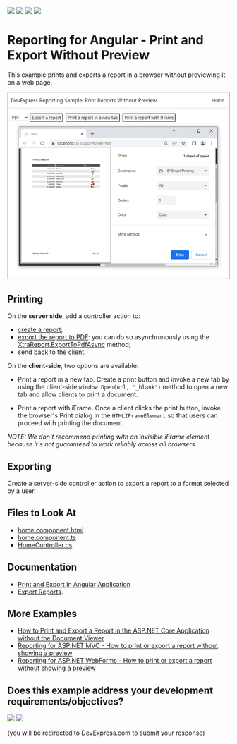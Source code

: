 <!-- default badges list -->
![](https://img.shields.io/endpoint?url=https://codecentral.devexpress.com/api/v1/VersionRange/267589748/22.2.2%2B)
[![](https://img.shields.io/badge/Open_in_DevExpress_Support_Center-FF7200?style=flat-square&logo=DevExpress&logoColor=white)](https://supportcenter.devexpress.com/ticket/details/T894254)
[![](https://img.shields.io/badge/📖_How_to_use_DevExpress_Examples-e9f6fc?style=flat-square)](https://docs.devexpress.com/GeneralInformation/403183)
[![](https://img.shields.io/badge/💬_Leave_Feedback-feecdd?style=flat-square)](#does-this-example-address-your-development-requirementsobjectives)
<!-- default badges end -->
# Reporting for Angular - Print and Export Without Preview

This example prints and exports a report in a browser without previewing it on a web page.

![Print and Export Without Preview - Angular](Images/screenshot.png)

## Printing

On the **server side**, add a controller action to:
- [create a report](https://docs.devexpress.com/XtraReports/2440/get-started-with-devexpress-reporting/create-a-report-from-a-to-z);
- [export the report to PDF](https://docs.devexpress.com/XtraReports/2574/detailed-guide-to-devexpress-reporting/store-and-distribute-reports/export-reports/export-to-pdf): you can do so asynchronously using the [XtraReport.ExportToPdfAsync](https://docs.devexpress.com/XtraReports/DevExpress.XtraReports.UI.XtraReport.ExportToPdfAsync.overloads) method;
- send back to the client.

On the **client-side**, two options are available:

* Print a report in a new tab.
Create a print button and invoke a new tab by using the client-side `window.Open(url, "_blank")` method to open a new tab and allow clients to print a document.

* Print a report with iFrame. 
Once a client clicks the print button, invoke the browser's Print dialog in the `HTMLIFrameElement` so that users can proceed with printing the document.

*NOTE: We don't recommend printing with an invisible iFrame element because it's not guaranteed to work reliably across all browsers.* 

## Exporting

Create a server-side controller action to export a report to a format selected by a user.

## Files to Look At

- [home.component.html](CS/ClientApp/src/app/home/home.component.html)
- [home.component.ts](CS/ClientApp/src/app/home/home.component.ts)
- [HomeController.cs](CS/Controllers/HomeController.cs)

## Documentation

* [Print and Export in Angular Application](https://docs.devexpress.com/XtraReports/401842/web-reporting/javascript-reporting/angular/print-and-export)
* [Export Reports](https://docs.devexpress.com/XtraReports/1302/detailed-guide-to-devexpress-reporting/store-and-distribute-reports/export-reports).

## More Examples

- [How to Print and Export a Report in the ASP.NET Core Application without the Document Viewer](https://github.com/DevExpress-Examples/Reporting-AspNetCore-Print-Without-Preview)
- [Reporting for ASP.NET MVC - How to print or export a report without showing a preview](https://github.com/DevExpress-Examples/reporting-print-export-report-without-showing-a-preview)
- [Reporting for ASP.NET WebForms - How to print or export a report without showing a preview](https://github.com/DevExpress-Examples/reporting-webforms-print-export-report-without-showing-a-preview)
<!-- feedback -->
## Does this example address your development requirements/objectives?

[<img src="https://www.devexpress.com/support/examples/i/yes-button.svg"/>](https://www.devexpress.com/support/examples/survey.xml?utm_source=github&utm_campaign=reporting-angular-print-without-preview&~~~was_helpful=yes) [<img src="https://www.devexpress.com/support/examples/i/no-button.svg"/>](https://www.devexpress.com/support/examples/survey.xml?utm_source=github&utm_campaign=reporting-angular-print-without-preview&~~~was_helpful=no)

(you will be redirected to DevExpress.com to submit your response)
<!-- feedback end -->
